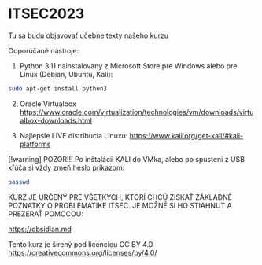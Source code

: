 # ITSEC2023
Tu sa budu objavovať učebne texty našeho kurzu

Odporúčané nástroje:

1. Python 3.11 nainstalovany z Microsoft Store pre Windows alebo pre Linux (Debian, Ubuntu, Kali):

``` bash
sudo apt-get install python3
```

2. Oracle Virtualbox https://www.oracle.com/virtualization/technologies/vm/downloads/virtualbox-downloads.html

3. Najlepsie LIVE distribucia Linuxu: https://www.kali.org/get-kali/#kali-platforms


[!warning] POZOR!!! Po inštalácii KALI do VMka, alebo po spusteni z USB kľúča si vždy zmeň heslo príkazom:

```bash
passwd
```

KURZ JE URČENÝ PRE VŠETKÝCH, KTORÍ CHCÚ ZÍSKAŤ ZÁKLADNÉ POZNATKY O PROBLEMATIKE ITSEC. 
JE MOŽNÉ SI HO STIAHNUT A PREZERAŤ POMOCOU:

https://obsidian.md




Tento kurz je šírený pod licenciou CC BY 4.0
https://creativecommons.org/licenses/by/4.0/
